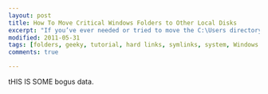 ```yaml
---
layout: post
title: How To Move Critical Windows Folders to Other Local Disks
excerpt: "If you’ve ever needed or tried to move the C:\Users directory or other default Windows directories to another place other than the default one, you know it can be quite difficult."
modified: 2011-05-31
tags: [folders, geeky, tutorial, hard links, symlinks, system, Windows 7, windows administration]
comments: true

---
```

tHIS IS SOME bogus data.